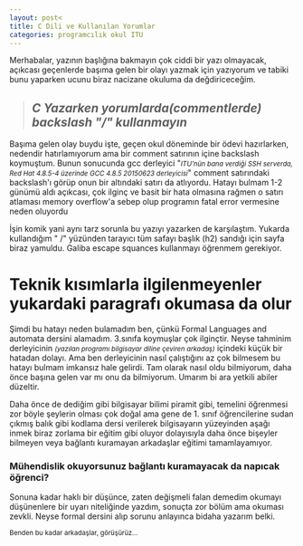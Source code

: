 ```yaml
---
layout: post<
title: C Dili ve Kullanılan Yorumlar
categories: programcılık okul ITU
---
```


<p>Merhabalar, yazının başlığına bakmayın çok ciddi bir yazı olmayacak, açıkcası geçenlerde başıma gelen bir olayı yazmak için yazıyorum ve tabiki bunu yaparken ucunu biraz nacizane okuluma da değdiriceceğim.</p>

<blockquote><i><h2>C Yazarken yorumlarda(commentlerde) backslash "&#47;" kullanmayın</h2></i></blockquote>

<p> Başıma gelen olay buydu işte, geçen okul döneminde bir ödevi hazırlarken, nedendir hatırlamıyorum ama bir comment satırının içine backslash koymuştum. Bunun sonucunda gcc derleyici "<small><i>ITU'nün bana verdiği SSH serverda, Red Hat 4.8.5-4 üzerinde GCC 4.8.5 20150623 derleyicisi</i></small>" comment satırındaki backslash'ı görüp onun bir altındaki satırı da atlıyordu. Hatayı bulmam 1-2 günümü aldı açıkcası, çok ilginç ve basit bir hata olmasına rağmen o satırı atlaması memory overflow'a sebep olup programın fatal error vermesine neden oluyordu</p>

<p>İşin komik yani aynı tarz sorunla bu yazıyı yazarken de karşılaştım. Yukarda kullandığım "	&#47;" yüzünden tarayıcı tüm safayı başlık (h2) sandığı için sayfa biraz yamuldu. Galiba escape squances kullanmayı öğrenmem gerekiyor.</p>

<h1>Teknik kısımlarla ilgilenmeyenler yukardaki paragrafı okumasa da olur</h1>

<p>Şimdi bu hatayı neden bulamadım ben, çünkü Formal Languages and automata dersini alamadım. 3.sınıfa koymuşlar çok ilginçtir. Neyse tahminim derleyicinin <small><i>(yazılan programı bilgisayar diline çeviren arkadaş)</i></small> içindeki küçük bir hatadan dolayı. Ama ben derleyicinin nasıl çalıştığını az çok bilmesem bu hatayı bulmam imkansız hale gelirdi. Tam olarak nasıl oldu bilmiyorum, daha önce başına gelen var mı onu da bilmiyorum. Umarım bi ara yetkili abiler düzeltir.</p>
<p>Daha önce de dediğim gibi bilgisayar bilimi piramit gibi, temelini öğrenmesi zor böyle şeylerin olması çok doğal ama gene de 1. sınıf öğrencilerine sudan çıkmış balık gibi kodlama dersi verilerek bilgisayarın yüzeyinden aşağı inmek biraz zorlama bir eğitim gibi oluyor dolayısıyla daha önce bişeyler bilmeyen veya bağlantı kuramayan arkadaşlar eğitimi tamamlayamıyor.</p>

<h3>Mühendislik okuyorsunuz bağlantı kuramayacak da napıcak öğrenci?</h3>
<p>Sonuna kadar haklı bir düşünce, zaten değişmeli falan demedim okumayı düşünenlere bir uyarı niteliğinde yazdım, sonuçta zor bölüm ama okuması zevkli. Neyse formal dersini alıp sorunu anlayınca bidaha yazarım belki.</p>

<small>Benden bu kadar arkadaşlar, görüşürüz...</small>